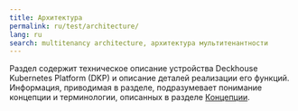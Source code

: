 ```yaml
---
title: Архитектура
permalink: ru/test/architecture/
lang: ru
search: multitenancy architecture, архитектура мультитенантности
---
```


Раздел содержит техническое описание устройства Deckhouse Kubernetes Platform (DKP) и описание деталей реализации его функций. Информация, приводимая в разделе, подразумевает понимание концепции и терминологии, описанных в разделе [Концепции](../concepts/).
